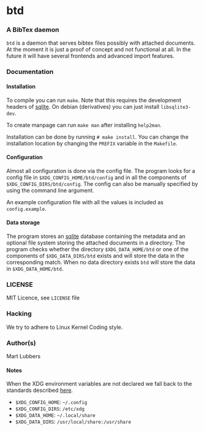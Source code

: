 # btd
### A BibTex daemon
`btd` is a daemon that serves bibtex files possibly with attached documents. At
the moment it is just a proof of concept and not functional at all. In the
future it will have several frontends and advanced import features.

### Documentation
#### Installation
To compile you can run `make`. Note that this requires the development headers
of [sqlite][sqlite]. On debian (derivatives) you can just install
`libsqlite3-dev`.

To create manpage can run `make man` after installing `help2man`.

Installation can be done by running `# make install`. You can change the
installation location by changing the `PREFIX` variable in the `Makefile`.

#### Configuration
Almost all configuration is done via the config file. The program looks for a
config file in `$XDG_CONFIG_HOME/btd/config` and in all the components of
`$XDG_CONFIG_DIRS/btd/config`. The config can also be manually specified by
using the command line argument.

An example configuration file with all the values is included as
`config.example`.

#### Data storage
The program stores an [sqlite][sqlite] database containing the metadata and an
optional file system storing the attached documents in a directory. The program
checks whether the directory `$XDG_DATA_HOME/btd` or one of the components of
`$XDG_DATA_DIRS/btd` exists and will store the data in the corresponding match.
When no data directory exists `btd` will store the data in
`$XDG_DATA_HOME/btd`.

### LICENSE
MIT Licence, see `LICENSE` file

### Hacking
We try to adhere to Linux Kernel Coding style.

### Author(s)
Mart Lubbers

#### Notes
When the XDG environment variables are not declared we fall back to the
standards described [here][xdgspec].

- `$XDG_CONFIG_HOME`: `~/.config`
- `$XDG_CONFIG_DIRS`: `/etc/xdg`
- `$XDG_DATA_HOME`: `~/.local/share`
- `$XDG_DATA_DIRS`: `/usr/local/share:/usr/share`

[sqlite]: https://sqlite.org/ "SQLite"
[xdgspec]: https://specifications.freedesktop.org/basedir-spec/basedir-spec-latest.html "Latest XDG spec"
